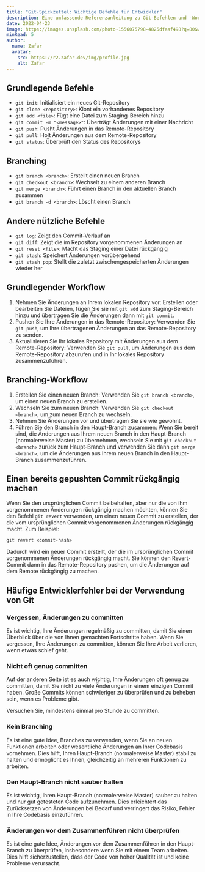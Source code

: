 ```yaml
---
title: "Git-Spickzettel: Wichtige Befehle für Entwickler"
description: Eine umfassende Referenzanleitung zu Git-Befehlen und -Workflows für Entwickler aller Erfahrungsstufen, mit Tipps zur Vermeidung häufiger Fehler.
date: 2022-04-23
image: https://images.unsplash.com/photo-1556075798-4825dfaaf498?q=80&w=800
minRead: 5
author:
  name: Zafar
  avatar:
    src: https://r2.zafar.dev/img/profile.jpg
    alt: Zafar
---
```


## Grundlegende Befehle

- `git init`: Initialisiert ein neues Git-Repository
- `git clone <repository>`: Klont ein vorhandenes Repository
- `git add <file>`: Fügt eine Datei zum Staging-Bereich hinzu
- `git commit -m "<message>"`: Überträgt Änderungen mit einer Nachricht
- `git push`: Pusht Änderungen in das Remote-Repository
- `git pull`: Holt Änderungen aus dem Remote-Repository
- `git status`: Überprüft den Status des Repositorys

## Branching

- `git branch <branch>`: Erstellt einen neuen Branch
- `git checkout <branch>`: Wechselt zu einem anderen Branch
- `git merge <branch>`: Führt einen Branch in den aktuellen Branch zusammen
- `git branch -d <branch>`: Löscht einen Branch

## Andere nützliche Befehle

- `git log`: Zeigt den Commit-Verlauf an
- `git diff`: Zeigt die im Repository vorgenommenen Änderungen an
- `git reset <file>`: Macht das Staging einer Datei rückgängig
- `git stash`: Speichert Änderungen vorübergehend
- `git stash pop`: Stellt die zuletzt zwischengespeicherten Änderungen wieder her

## Grundlegender Workflow

1. Nehmen Sie Änderungen an Ihrem lokalen Repository vor: Erstellen oder bearbeiten Sie Dateien, fügen Sie sie mit `git add` zum Staging-Bereich hinzu und übertragen Sie die Änderungen dann mit `git commit`.
2. Pushen Sie Ihre Änderungen in das Remote-Repository: Verwenden Sie `git push`, um Ihre übertragenen Änderungen an das Remote-Repository zu senden.
3. Aktualisieren Sie Ihr lokales Repository mit Änderungen aus dem Remote-Repository: Verwenden Sie `git pull`, um Änderungen aus dem Remote-Repository abzurufen und in Ihr lokales Repository zusammenzuführen.

## Branching-Workflow

1. Erstellen Sie einen neuen Branch: Verwenden Sie `git branch <branch>`, um einen neuen Branch zu erstellen.
2. Wechseln Sie zum neuen Branch: Verwenden Sie `git checkout <branch>`, um zum neuen Branch zu wechseln.
3. Nehmen Sie Änderungen vor und übertragen Sie sie wie gewohnt.
4. Führen Sie den Branch in den Haupt-Branch zusammen: Wenn Sie bereit sind, die Änderungen aus Ihrem neuen Branch in den Haupt-Branch (normalerweise Master) zu übernehmen, wechseln Sie mit `git checkout <branch>` zurück zum Haupt-Branch und verwenden Sie dann `git merge <branch>`, um die Änderungen aus Ihrem neuen Branch in den Haupt-Branch zusammenzuführen.

## Einen bereits gepushten Commit rückgängig machen

Wenn Sie den ursprünglichen Commit beibehalten, aber nur die von ihm vorgenommenen Änderungen rückgängig machen möchten, können Sie den Befehl `git revert` verwenden, um einen neuen Commit zu erstellen, der die vom ursprünglichen Commit vorgenommenen Änderungen rückgängig macht. Zum Beispiel:

```
git revert <commit-hash>
```

Dadurch wird ein neuer Commit erstellt, der die im ursprünglichen Commit vorgenommenen Änderungen rückgängig macht. Sie können den Revert-Commit dann in das Remote-Repository pushen, um die Änderungen auf dem Remote rückgängig zu machen.

## Häufige Entwicklerfehler bei der Verwendung von Git

### Vergessen, Änderungen zu committen

Es ist wichtig, Ihre Änderungen regelmäßig zu committen, damit Sie einen Überblick über die von Ihnen gemachten Fortschritte haben. Wenn Sie vergessen, Ihre Änderungen zu committen, können Sie Ihre Arbeit verlieren, wenn etwas schief geht.

### Nicht oft genug committen

Auf der anderen Seite ist es auch wichtig, Ihre Änderungen oft genug zu committen, damit Sie nicht zu viele Änderungen in einem einzigen Commit haben. Große Commits können schwieriger zu überprüfen und zu beheben sein, wenn es Probleme gibt.

Versuchen Sie, mindestens einmal pro Stunde zu committen.

### Kein Branching

Es ist eine gute Idee, Branches zu verwenden, wenn Sie an neuen Funktionen arbeiten oder wesentliche Änderungen an Ihrer Codebasis vornehmen. Dies hilft, Ihren Haupt-Branch (normalerweise Master) stabil zu halten und ermöglicht es Ihnen, gleichzeitig an mehreren Funktionen zu arbeiten.

### Den Haupt-Branch nicht sauber halten

Es ist wichtig, Ihren Haupt-Branch (normalerweise Master) sauber zu halten und nur gut getesteten Code aufzunehmen. Dies erleichtert das Zurücksetzen von Änderungen bei Bedarf und verringert das Risiko, Fehler in Ihre Codebasis einzuführen.

### Änderungen vor dem Zusammenführen nicht überprüfen

Es ist eine gute Idee, Änderungen vor dem Zusammenführen in den Haupt-Branch zu überprüfen, insbesondere wenn Sie mit einem Team arbeiten. Dies hilft sicherzustellen, dass der Code von hoher Qualität ist und keine Probleme verursacht.